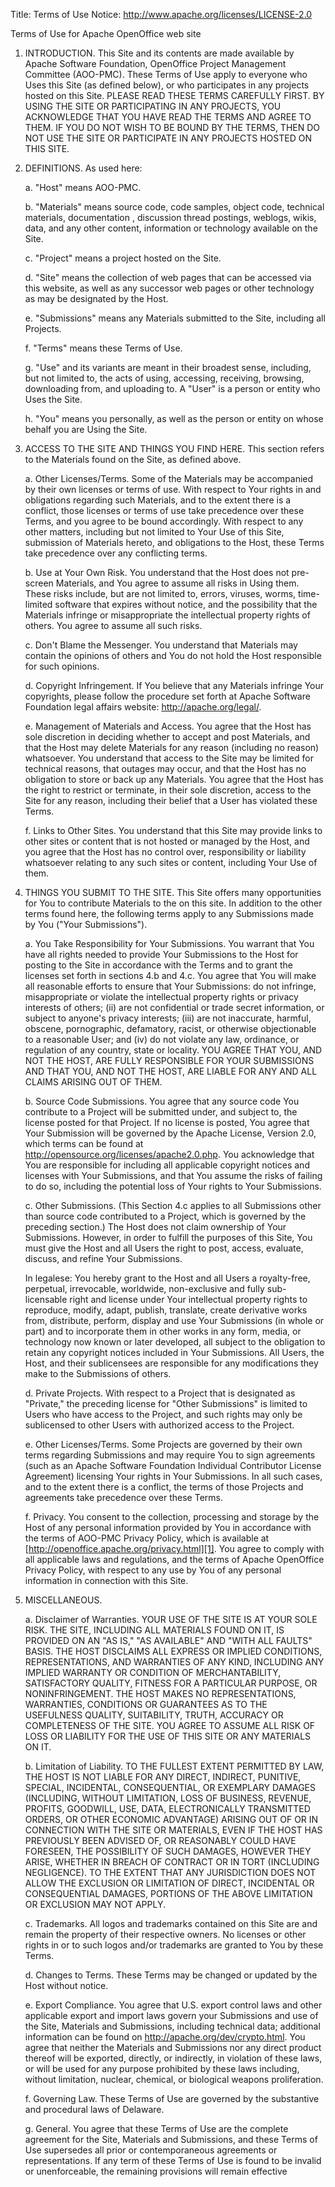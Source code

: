 Title:     Terms of Use
Notice: http://www.apache.org/licenses/LICENSE-2.0

Terms of Use for Apache OpenOffice web site

1. INTRODUCTION. This Site and its contents are made available by Apache Software Foundation, OpenOffice Project Management Committee (AOO-PMC). These Terms of Use apply to everyone who Uses this Site (as defined below), or who participates in any projects hosted on this Site. PLEASE READ THESE TERMS CAREFULLY FIRST. BY USING THE SITE OR PARTICIPATING IN ANY PROJECTS, YOU ACKNOWLEDGE THAT YOU HAVE READ THE TERMS AND AGREE TO THEM. IF YOU DO NOT WISH TO BE BOUND BY THE TERMS, THEN DO NOT USE THE SITE OR PARTICIPATE IN ANY PROJECTS HOSTED ON THIS SITE.

2. DEFINITIONS. As used here:  

   a. "Host" means AOO-PMC.  

   b. "Materials" means source code, code samples, object code, technical materials, documentation , discussion thread postings, weblogs, wikis, data, and any other content, information or technology available on the Site.  
 
   c. "Project" means a project hosted on the Site.  
 
   d. "Site" means the collection of web pages that can be accessed via this website, as well as any successor web pages or other technology as may be designated by the Host.  
 
   e. "Submissions" means any Materials submitted to the Site, including all Projects.  
 
   f. "Terms" means these Terms of Use.  
 
   g. "Use" and its variants are meant in their broadest sense, including, but not limited to, the acts of using, accessing, receiving, browsing, downloading from, and uploading to. A "User" is a person or entity who Uses the Site.  
 
   h. "You" means you personally, as well as the person or entity on whose behalf you are Using the Site.

3. ACCESS TO THE SITE AND THINGS YOU FIND HERE.
 This section refers to the Materials found on the Site, as defined above.   

   a. Other Licenses/Terms. Some of the Materials may be accompanied by their own licenses or terms of use. With respect to Your rights in and obligations regarding such Materials, and to the extent there is a conflict, those licenses or terms of use take precedence over these Terms, and you agree to be bound accordingly. With respect to any other matters, including but not limited to Your Use of this Site, submission of Materials hereto, and obligations to the Host, these Terms take precedence over any conflicting terms.

   b. Use at Your Own Risk. You understand that the Host does not pre-screen Materials, and You agree to assume all risks in Using them. These risks include, but are not limited to, errors, viruses, worms, time-limited software that expires without notice, and the possibility that the Materials infringe or misappropriate the intellectual property rights of others. You agree to assume all such risks.

   c. Don't Blame the Messenger. You understand that Materials may contain the opinions of others and You do not hold the Host responsible for such opinions.

   d. Copyright Infringement. If You believe that any Materials infringe Your copyrights, please follow the procedure set forth at Apache Software Foundation legal affairs website: http://apache.org/legal/.

   e. Management of Materials and Access. You agree that the Host has sole discretion in deciding whether to accept and post Materials, and that the Host may delete Materials for any reason (including no reason) whatsoever. You understand that access to the Site may be limited for technical reasons, that outages may occur, and that the Host has no obligation to store or back up any Materials. You agree that the Host has the right to restrict or terminate, in their sole discretion, access to the Site for any reason, including their belief that a User has violated these Terms.

   f. Links to Other Sites. You understand that this Site may provide links to other sites or content that is not hosted or managed by the Host, and you agree that the Host has no control over, responsibility or liability whatsoever relating to any such sites or content, including Your Use of them.

4. THINGS YOU SUBMIT TO THE SITE. This Site offers many opportunities for You to contribute Materials to the on this site. In addition to the other terms found here, the following terms apply to any Submissions made by You ("Your Submissions").

   a. You Take Responsibility for Your Submissions. You warrant that You have all rights needed to provide Your Submissions to the Host for posting to the Site in accordance with the Terms and to grant the licenses set forth in sections 4.b and 4.c. You agree that You will make all reasonable efforts to ensure that Your Submissions:  do not infringe, misappropriate or violate the intellectual property rights or privacy interests of others; (ii) are not confidential or trade secret information, or subject to anyone's privacy interests; (iii) are not inaccurate, harmful, obscene, pornographic, defamatory, racist, or otherwise objectionable to a reasonable User; and (iv) do not violate any law, ordinance, or regulation of any country, state or locality. YOU AGREE THAT YOU, AND NOT THE HOST, ARE FULLY RESPONSIBLE FOR YOUR SUBMISSIONS AND THAT YOU, AND NOT THE HOST, ARE LIABLE FOR ANY AND ALL CLAIMS ARISING OUT OF THEM.

   b. Source Code Submissions. You agree that any source code You contribute to a Project will be submitted under, and subject to, the license posted for that Project. If no license is posted, You agree that Your Submission will be governed by the Apache License, Version 2.0, which terms can be found at http://opensource.org/licenses/apache2.0.php. You acknowledge that You are responsible for including all applicable copyright notices and licenses with Your Submissions, and that You assume the risks of failing to do so, including the potential loss of Your rights to Your Submissions.

   c. Other Submissions. (This Section 4.c applies to all Submissions other than source code contributed to a Project, which is governed by the preceding section.) The Host does not claim ownership of Your Submissions. However, in order to fulfill the purposes of this Site, You must give the Host and all Users the right to post, access, evaluate, discuss, and refine Your Submissions. 

   In legalese: You hereby grant to the Host and all Users a royalty-free, perpetual, irrevocable, worldwide, non-exclusive and fully sub-licensable right and license under Your intellectual property rights to reproduce, modify, adapt, publish, translate, create derivative works from, distribute, perform, display and use Your Submissions (in whole or part) and to incorporate them in other works in any form, media, or technology now known or later developed, all subject to the obligation to retain any copyright notices included in Your Submissions. All Users, the Host, and their sublicensees are responsible for any modifications they make to the Submissions of others.

   d. Private Projects. With respect to a Project that is designated as "Private," the preceding license for "Other Submissions" is limited to Users who have access to the Project, and such rights may only be sublicensed to other Users with authorized access to the Project.

   e. Other Licenses/Terms. Some Projects are governed by their own terms regarding Submissions and may require You to sign agreements (such as an Apache Software Foundation Individual Contributor License Agreement) licensing Your rights in Your Submissions. In all such cases, and to the extent there is a conflict, the terms of those Projects and agreements take precedence over these Terms.

   f. Privacy. You consent to the collection, processing and storage by the Host of any personal information provided by You in accordance with the terms of AOO-PMC Privacy Policy, which is available at [http://openoffice.apache.org/privacy.html][1]. You agree to comply with all applicable laws and regulations, and the terms of Apache OpenOffice Privacy Policy, with respect to any use by You of any personal information in connection with this Site.

5. MISCELLANEOUS.

   a. Disclaimer of Warranties. YOUR USE OF THE SITE IS AT YOUR SOLE RISK. THE SITE, INCLUDING ALL MATERIALS FOUND ON IT, IS PROVIDED ON AN "AS IS," "AS AVAILABLE" AND "WITH ALL FAULTS" BASIS. THE HOST DISCLAIMS ALL EXPRESS OR IMPLIED CONDITIONS, REPRESENTATIONS, AND WARRANTIES OF ANY KIND, INCLUDING ANY IMPLIED WARRANTY OR CONDITION OF MERCHANTABILITY, SATISFACTORY QUALITY, FITNESS FOR A PARTICULAR PURPOSE, OR NONINFRINGEMENT. THE HOST MAKES NO REPRESENTATIONS, WARRANTIES, CONDITIONS OR GUARANTEES AS TO THE USEFULNESS QUALITY, SUITABILITY, TRUTH, ACCURACY OR COMPLETENESS OF THE SITE. YOU AGREE TO ASSUME ALL RISK OF LOSS OR LIABILITY FOR THE USE OF THIS SITE OR ANY MATERIALS ON IT.

   b. Limitation of Liability. TO THE FULLEST EXTENT PERMITTED BY LAW, THE HOST IS NOT LIABLE FOR ANY DIRECT, INDIRECT, PUNITIVE, SPECIAL, INCIDENTAL, CONSEQUENTIAL, OR EXEMPLARY DAMAGES (INCLUDING, WITHOUT LIMITATION, LOSS OF BUSINESS, REVENUE, PROFITS, GOODWILL, USE, DATA, ELECTRONICALLY TRANSMITTED ORDERS, OR OTHER ECONOMIC ADVANTAGE) ARISING OUT OF OR IN CONNECTION WITH THE SITE OR MATERIALS, EVEN IF THE HOST HAS PREVIOUSLY BEEN ADVISED OF, OR REASONABLY COULD HAVE FORESEEN, THE POSSIBILITY OF SUCH DAMAGES, HOWEVER THEY ARISE, WHETHER IN BREACH OF CONTRACT OR IN TORT (INCLUDING NEGLIGENCE). TO THE EXTENT THAT ANY JURISDICTION DOES NOT ALLOW THE EXCLUSION OR LIMITATION OF DIRECT, INCIDENTAL OR CONSEQUENTIAL DAMAGES, PORTIONS OF THE ABOVE LIMITATION OR EXCLUSION MAY NOT APPLY.

   c. Trademarks. All logos and trademarks contained on this Site are and remain the property of their respective owners. No licenses or other rights in or to such logos and/or trademarks are granted to You by these Terms.

   d. Changes to Terms. These Terms may be changed or updated by the Host without notice.

   e. Export Compliance. You agree that U.S. export control laws and other applicable export and import laws govern your Submissions and use of the Site, Materials and Submissions, including technical data; additional information can be found on http://apache.org/dev/crypto.html. You agree that neither the Materials and Submissions nor any direct product thereof will be exported, directly, or indirectly, in violation of these laws, or will be used for any purpose prohibited by these laws including, without limitation, nuclear, chemical, or biological weapons proliferation.

   f. Governing Law. These Terms of Use are governed by the substantive and procedural laws of Delaware.

   g. General. You agree that these Terms of Use are the complete agreement for the Site, Materials and Submissions, and these Terms of Use supersedes all prior or contemporaneous agreements or representations. If any term of these Terms of Use is found to be invalid or unenforceable, the remaining provisions will remain effective

[1]: http://openoffice.apache.org/privacy.html
